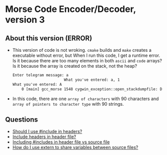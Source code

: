 # Morse Code Encoder/Decoder, version 3

## About this version (ERROR)

- This version of code is not wroking. `cmake` builds and `make` creates a executable without error, but When I run this code, I get a runtime error. Is it because there are too many elements in both `ascii` and `code` arrays? Is it because the array is created on the stack, not the heap?

  ```cmd
  Enter telegram message: a
                         What you've entered: a, 1
  What you've entered: A
      0 [main] gcc_morse 1548 cygwin_exception::open_stackdumpfile: Dumping stack trace to gcc_morse.exe.stackdump
  ```

- In this code, there are one `array of characters` with 90 characters and `array of pointers to character type` with 90 strings.

## Questions

- [Should I use #include in headers?](https://stackoverflow.com/questions/1804486/should-i-use-include-in-headers)
- [Include headers in header file?](https://stackoverflow.com/questions/2679373/include-headers-in-header-file)
- [Including #includes in header file vs source file](https://stackoverflow.com/questions/2596449/including-includes-in-header-file-vs-source-file)
- [How do I use extern to share variables between source files?](https://stackoverflow.com/questions/1433204/how-do-i-use-extern-to-share-variables-between-source-files)
